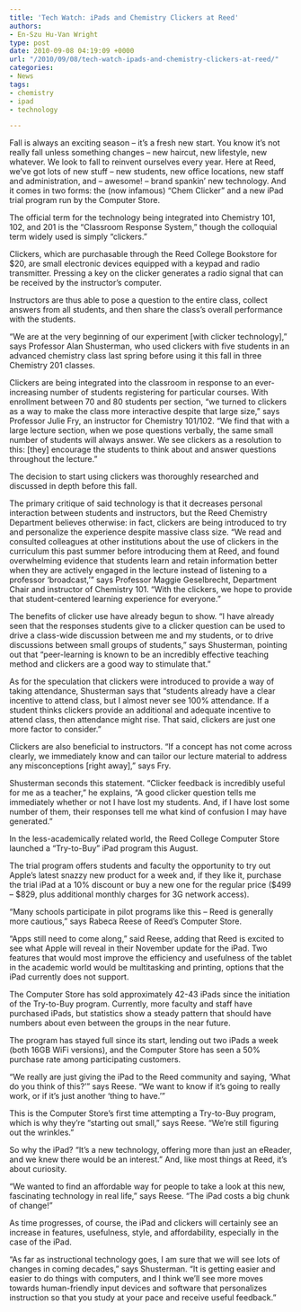 ```yaml
---
title: 'Tech Watch: iPads and Chemistry Clickers at Reed'
authors:
- En-Szu Hu-Van Wright
type: post
date: 2010-09-08 04:19:09 +0000
url: "/2010/09/08/tech-watch-ipads-and-chemistry-clickers-at-reed/"
categories:
- News
tags:
- chemistry
- ipad
- technology

---
```

Fall is always an exciting season – it’s a fresh new start. You know it’s not really fall unless something changes – new haircut, new lifestyle, new whatever. We look to fall to reinvent ourselves every year. Here at Reed, we’ve got lots of new stuff – new students, new office locations, new staff and administration, and – awesome! – brand spankin’ new technology. And it comes in two forms: the (now infamous) “Chem Clicker” and a new iPad trial program run by the Computer Store.

The official term for the technology being integrated into Chemistry 101, 102, and 201 is the “Classroom Response System,” though the colloquial term widely used is simply “clickers.”

Clickers, which are purchasable through the Reed College Bookstore for $20, are small electronic devices equipped with a keypad and radio transmitter. Pressing a key on the clicker generates a radio signal that can be received by the instructor’s computer.

Instructors are thus able to pose a question to the entire class, collect answers from all students, and then share the class’s overall performance with the students.

“We are at the very beginning of our experiment [with clicker technology],” says Professor Alan Shusterman, who used clickers with five students in an advanced chemistry class last spring before using it this fall in three Chemistry 201 classes.

Clickers are being integrated into the classroom in response to an ever-increasing number of students registering for particular courses. With enrollment between 70 and 80 students per section, “we turned to clickers as a way to make the class more interactive despite that large size,” says Professor Julie Fry, an instructor for Chemistry 101/102. “We find that with a large lecture section, when we pose questions verbally, the same small number of students will always answer. We see clickers as a resolution to this: [they] encourage the students to think about and answer questions throughout the lecture.”

The decision to start using clickers was thoroughly researched and discussed in depth before this fall.

The primary critique of said technology is that it decreases personal interaction between students and instructors, but the Reed Chemistry Department believes otherwise: in fact, clickers are being introduced to try and personalize the experience despite massive class size. “We read and consulted colleagues at other institutions about the use of clickers in the curriculum this past summer before introducing them at Reed, and found overwhelming evidence that students learn and retain information better when they are actively engaged in the lecture instead of listening to a professor ‘broadcast,’” says Professor Maggie Geselbrecht, Department Chair and instructor of Chemistry 101. “With the clickers, we hope to provide that student-centered learning experience for everyone.”

The benefits of clicker use have already begun to show. “I have already seen that the responses students give to a clicker question can be used to drive a class-wide discussion between me and my students, or to drive discussions between small groups of students,” says Shusterman, pointing out that “peer-learning is known to be an incredibly effective teaching method and clickers are a good way to stimulate that.”

As for the speculation that clickers were introduced to provide a way of taking attendance, Shusterman says that “students already have a clear incentive to attend class, but I almost never see 100% attendance. If a student thinks clickers provide an additional and adequate incentive to attend class, then attendance might rise. That said, clickers are just one more factor to consider.”

Clickers are also beneficial to instructors. “If a concept has not come across clearly, we immediately know and can tailor our lecture material to address any misconceptions [right away],” says Fry.

Shusterman seconds this statement. “Clicker feedback is incredibly useful for me as a teacher,” he explains, “A good clicker question tells me immediately whether or not I have lost my students. And, if I have lost some number of them, their responses tell me what kind of confusion I may have generated.”

In the less-academically related world, the Reed College Computer Store launched a “Try-to-Buy” iPad program this August.

The trial program offers students and faculty the opportunity to try out Apple’s latest snazzy new product for a week and, if they like it, purchase the trial iPad at a 10% discount or buy a new one for the regular price ($499 &#8211; $829, plus additional monthly charges for 3G network access).

“Many schools participate in pilot programs like this – Reed is generally more cautious,” says Rabeca Reese of Reed’s Computer Store.

“Apps still need to come along,” said Reese, adding that Reed is excited to see what Apple will reveal in their November update for the iPad. Two features that would most improve the efficiency and usefulness of the tablet in the academic world would be multitasking and printing, options that the iPad currently does not support.

The Computer Store has sold approximately 42-43 iPads since the initiation of the Try-to-Buy program. Currently, more faculty and staff have purchased iPads, but statistics show a steady pattern that should have numbers about even between the groups in the near future.

The program has stayed full since its start, lending out two iPads a week (both 16GB WiFi versions), and the Computer Store has seen a 50% purchase rate among participating customers.

“We really are just giving the iPad to the Reed community and saying, ‘What do you think of this?’” says Reese. “We want to know if it’s going to really work, or if it’s just another ‘thing to have.’”

This is the Computer Store’s first time attempting a Try-to-Buy program, which is why they’re “starting out small,” says Reese. “We’re still figuring out the wrinkles.”

So why the iPad? “It’s a new technology, offering more than just an eReader, and we knew there would be an interest.” And, like most things at Reed, it’s about curiosity.

“We wanted to find an affordable way for people to take a look at this new, fascinating technology in real life,” says Reese. “The iPad costs a big chunk of change!”

As time progresses, of course, the iPad and clickers will certainly see an increase in features, usefulness, style, and affordability, especially in the case of the iPad.

“As far as instructional technology goes, I am sure that we will see lots of changes in coming decades,” says Shusterman. “It is getting easier and easier to do things with computers, and I think we’ll see more moves towards human-friendly input devices and software that personalizes instruction so that you study at your pace and receive useful feedback.”